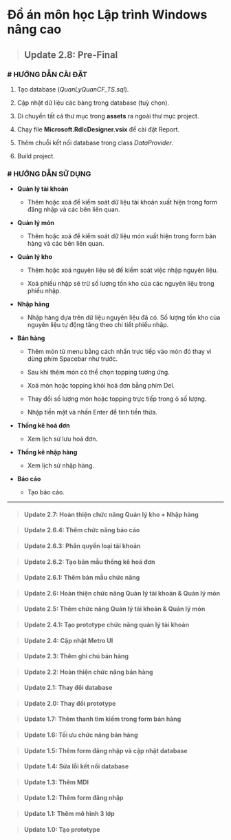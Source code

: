 # Đồ án môn học Lập trình Windows nâng cao

> ## Update 2.8: Pre-Final

### # HƯỚNG DẪN CÀI ĐẶT

  1. Tạo database (*QuanLyQuanCF_TS.sql*).
  
  2. Cập nhật dữ liệu các bảng trong database (tuỳ chọn).
  
  2. Di chuyển tất cả thư mục trong **assets** ra ngoài thư mục project.
  
  3. Chạy file **Microsoft.RdlcDesigner.vsix** để cài đặt Report.

  3. Thêm chuỗi kết nối database trong class *DataProvider*.
  
  5. Build project.

### # HƯỚNG DẪN SỬ DỤNG

- **Quản lý tài khoản**

  - Thêm hoặc xoá để kiểm soát dữ liệu tài khoản xuất hiện trong form đăng nhập và các bên liên quan.
  
- **Quản lý món**

  - Thêm hoặc xoá để kiểm soát dữ liệu món xuất hiện trong form bán hàng và các bên liên quan.

- **Quản lý kho**

  - Thêm hoặc xoá nguyên liệu sẽ để kiểm soát việc nhập nguyên liệu.
  
  - Xoá phiếu nhập sẽ trừ số lượng tồn kho của các nguyên liệu trong phiếu nhập.
  
- **Nhập hàng**

  - Nhập hàng dựa trên dữ liệu nguyên liệu đã có. Số lượng tồn kho của nguyên liệu tự động tăng theo chi tiết phiếu nhập.

- **Bán hàng**

  - Thêm món từ menu bằng cách nhấn trực tiếp vào món đó thay vì dùng phím Spacebar như trước.
  
  - Sau khi thêm món có thể chọn topping tương ứng.
  
  - Xoá món hoặc topping khỏi hoá đơn bằng phím Del.
  
  - Thay đổi số lượng món hoặc topping trực tiếp trong ô số lượng.
  
  - Nhập tiền mặt và nhấn Enter để tính tiền thừa.
  
- **Thống kê hoá đơn**

  - Xem lịch sử lưu hoá đơn.
  
- **Thống kê nhập hàng**

  - Xem lịch sử nhập hàng.
  
- **Báo cáo**

  - Tạo báo cáo.

---

> #### Update 2.7: Hoàn thiện chức năng Quản lý kho + Nhập hàng

> #### Update 2.6.4: Thêm chức năng báo cáo

> #### Update 2.6.3: Phân quyền loại tài khoản

> #### Update 2.6.2: Tạo bản mẫu thống kê hoá đơn

> #### Update 2.6.1: Thêm bản mẫu chức năng

> #### Update 2.6: Hoàn thiện chức năng Quản lý tài khoản & Quản lý món

> #### Update 2.5: Thêm chức năng Quản lý tài khoản & Quản lý món

> #### Update 2.4.1: Tạo prototype chức năng quản lý tài khoản

> #### Update 2.4: Cập nhật Metro UI

> #### Update 2.3: Thêm ghi chú bán hàng

> #### Update 2.2: Hoàn thiện chức năng bán hàng

> #### Update 2.1: Thay đổi database

> #### Update 2.0: Thay đổi prototype

> #### Update 1.7: Thêm thanh tìm kiếm trong form bán hàng

> #### Update 1.6: Tối ưu chức năng bán hàng

> #### Update 1.5: Thêm form đăng nhập và cập nhật database

> #### Update 1.4: Sửa lỗi kết nối database
	
> #### Update 1.3: Thêm MDI
	
> #### Update 1.2: Thêm form đăng nhập

> #### Update 1.1: Thêm mô hình 3 lớp

> #### Update 1.0: Tạo prototype
